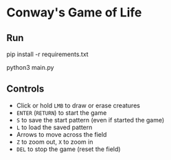 # Conway's Game of Life


## Run
pip install -r requirements.txt

python3 main.py

## Controls

- Click or hold `LMB` to draw or erase creatures
- `ENTER` (`RETURN`) to start the game
- `S` to save the start pattern (even if started the game)
- `L` to load the saved pattern
- Arrows to move across the field
- `Z` to zoom out, `X` to zoom in
- `DEL` to stop the game (reset the field)